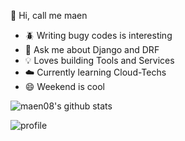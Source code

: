 

 :man:  Hi, call me maen

- :beetle: Writing bugy codes is interesting
- :snake: Ask me about Django and DRF
- :bulb: Loves building Tools and Services
- :cloud:  Currently learning Cloud-Techs
- :smile:  Weekend is cool

![maen08's github stats](https://github-readme-stats.vercel.app/api?username=maen08)

![profile](https://komarev.com/ghpvc/?username=maen08)

